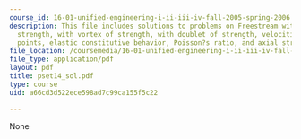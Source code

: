 ```yaml
---
course_id: 16-01-unified-engineering-i-ii-iii-iv-fall-2005-spring-2006
description: This file includes solutions to problems on Freestream with source of
  strength, with vortex of strength, with doublet of strength, velocities at different
  points, elastic constitutive behavior, Poisson?s ratio, and axial strain.
file_location: /coursemedia/16-01-unified-engineering-i-ii-iii-iv-fall-2005-spring-2006/a66cd3d522ece598ad7c99ca155f5c22_pset14_sol.pdf
file_type: application/pdf
layout: pdf
title: pset14_sol.pdf
type: course
uid: a66cd3d522ece598ad7c99ca155f5c22

---
```

None